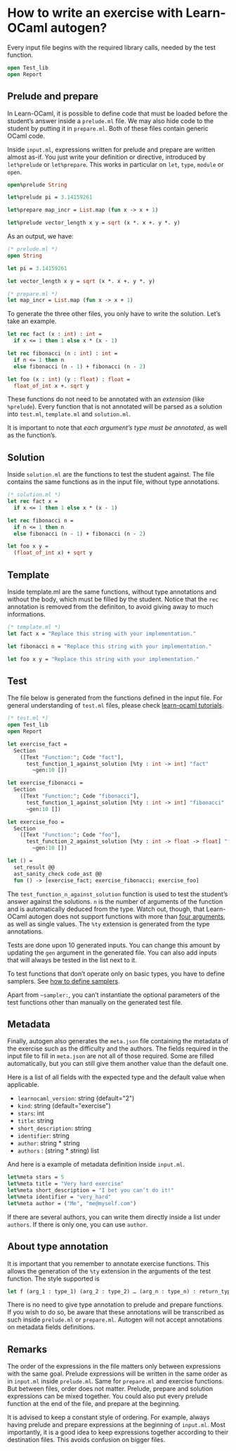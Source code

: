 # How to write an exercise with Learn-OCaml autogen?

Every input file begins with the required library calls, needed by the test
function.

```ocaml
open Test_lib
open Report
```

## Prelude and prepare

In Learn-OCaml, it is possible to define code that must be loaded before the
student’s answer inside a `prelude.ml` file. We may also hide code to the
student by putting it in `prepare.ml`. Both of these files contain generic
OCaml code.

Inside `input.ml`, expressions written for prelude and prepare are written
almost as-if. You just write your definition or directive, introduced by
`let%prelude` or `let%prepare`. This works in particular on `let`, `type`,
`module` or `open`.

```ocaml
open%prelude String

let%prelude pi = 3.14159261

let%prepare map_incr = List.map (fun x -> x + 1)

let%prelude vector_length x y = sqrt (x *. x +. y *. y)
```

As an output, we have:

```ocaml
(* prelude.ml *)
open String

let pi = 3.14159261

let vector_length x y = sqrt (x *. x +. y *. y)
```

```ocaml
(* prepare.ml *)
let map_incr = List.map (fun x -> x + 1)
```

To generate the three other files, you only have to write the solution. Let’s
take an example.

```ocaml
let rec fact (x : int) : int =
  if x <= 1 then 1 else x * (x - 1)

let rec fibonacci (n : int) : int =
  if n <= 1 then n
  else fibonacci (n - 1) + fibonacci (n - 2)

let foo (x : int) (y : float) : float =
  float_of_int x +. sqrt y
```

These functions do not need to be annotated with an *extension* (like
`%prelude`). Every function that is not annotated will be parsed as a solution
into `test.ml`, `template.ml` and `solution.ml`.

It is important to note that *each argument’s type must be annotated*, as well
as the function’s.

## Solution

Inside `solution.ml` are the functions to test the student against. The file
contains the same functions as in the input file, without type annotations.

```ocaml
(* solution.ml *)
let rec fact x =
  if x <= 1 then 1 else x * (x - 1)

let rec fibonacci n =
  if n <= 1 then n
  else fibonacci (n - 1) + fibonacci (n - 2)

let foo x y =
  (float_of_int x) + sqrt y
```

## Template

Inside template.ml are the same functions, without type annotations and without
the body, which must be filled by the student. Notice that the `rec` annotation
is removed from the definiton, to avoid giving away to much informations.

```ocaml
(* template.ml *)
let fact x = "Replace this string with your implementation."

let fibonacci n = "Replace this string with your implementation."

let foo x y = "Replace this string with your implementation."
```

## Test

The file below is generated from the functions defined in the input file. For
general understanding of `test.ml` files, please check [learn-ocaml
tutorials](https://github.com/ocaml-sf/learn-ocaml/blob/master/docs/howto-write-exercises.md).

```ocaml
(* test.ml *)
open Test_lib
open Report

let exercise_fact =
  Section
    ([Text "Function:"; Code "fact"],
      test_function_1_against_solution [%ty : int -> int] "fact"
        ~gen:10 [])

let exercise_fibonacci =
  Section
    ([Text "Function:"; Code "fibonacci"],
      test_function_1_against_solution [%ty : int -> int] "fibonacci"
      ~gen:10 [])

let exercise_foo =
  Section
    ([Text "Function:"; Code "foo"],
      test_function_2_against_solution [%ty : int -> float -> float] "foo"
        ~gen:10 [])

let () =
  set_result @@
  ast_sanity_check code_ast @@
  fun () -> [exercise_fact; exercise_fibonacci; exercise_foo]
```

The `test_function_n_against_solution` function is used to test the student’s
answer against the solutions. `n` is the number of arguments of the function
and is automatically deduced from the type. Watch out, though, that Learn-OCaml
autogen does not support functions with more than [four
arguments](https://github.com/ocaml-sf/learn-ocaml-autogen/issues/5), as well
as single values. The `%ty` extension is generated from the type annotations.

Tests are done upon 10 generated inputs. You can change this amount by
updating the `gen` argument in the generated file. You can also add inputs that
will always be tested in the list next to it.

To test functions that don’t operate only on basic types, you have to define
samplers. See [how to define samplers](how-to-define-samplers.md).

Apart from `~sampler:`, you can’t instantiate the optional parameters of the
test functions other than manually on the generated test file.

## Metadata

Finally, autogen also generates the `meta.json` file containing the metadata of
the exercise such as the difficulty and the authors. The fields required in
the input file to fill in `meta.json` are not all of those required. Some are
filled automatically, but you can still give them another value than the
default one.

Here is a list of all fields with the expected type and the default value when
applicable.
- `learnocaml_version`: string (default="2")
- `kind`: string (default="exercise")
- `stars`: int
- `title`: string
- `short_description`: string
- `identifier`: string
- `author`: string * string
- `authors` : (string * string) list

And here is a example of metadata definition inside `input.ml`.
```ocaml
let%meta stars = 5
let%meta title = "Very hard exercise"
let%meta short_description = "I bet you can’t do it!"
let%meta identifier = "very_hard"
let%meta author = ("Me", "me@myself.com")
```

If there are several authors, you can write them directly inside a list under
`authors`. If there is only one, you can use `author`.

## About type annotation

It is important that you remember to annotate exercise functions. This allows
the generation of the `%ty` extension in the arguments of the test function.
The style supported is
```ocaml
let f (arg_1 : type_1) (arg_2 : type_2) … (arg_n : type_n) : return_type = …
```
There is no need to give type annotation to prelude and prepare functions. If
you wish to do so, be aware that these annotations will be transcribed as such
inside `prelude.ml` or `prepare.ml`. Autogen will not accept annotations on
metadata fields definitions.

## Remarks

The order of the expressions in the file matters only between expressions with
the same goal. Prelude expressions will be written in the same order as in
`input.ml` inside `prelude.ml`. Same for `prepare.ml` and exercise functions.
But between files, order does not matter. Prelude, prepare and solution
expressions can be mixed together. You could also put every prelude function at
the end of the file, and prepare at the beginning.

It is advised to keep a constant style of ordering. For example, always having
prelude and prepare expressions at the beginning of `input.ml`. Most
importantly, it is a good idea to keep expressions together according to their
destination files. This avoids confusion on bigger files.
